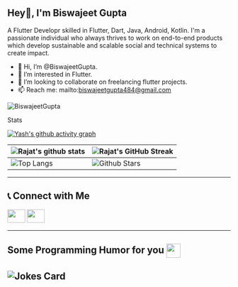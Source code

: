 ## Hey👋, I'm Biswajeet Gupta


A Flutter Developr skilled in Flutter, Dart, Java, Android, Kotlin. I'm a passionate individual who always thrives to work on end-to-end products which develop sustainable and scalable social and technical systems to create impact.  

- 👋 Hi, I’m @BiswajeetGupta.
- 👀 I’m interested in Flutter.
- 💞️ I’m looking to collaborate on freelancing flutter projects.
- 📫 Reach me: mailto:biswajeetgupta484@gmail.com
<p align="left"> <img src="https://komarev.com/ghpvc/?username=BiswajeetGupta&label=Profile%20views&color=0e75b6&style=flat" alt="BiswajeetGupta" /> </p>

Stats

[![Yash's github activity graph](https://github-readme-activity-graph.vercel.app/graph?username=BiswajeetGupta&theme=merko)](https://github.com/ashutosh00710/github-readme-activity-graph)

| ![Rajat's github stats](https://github-readme-stats.vercel.app/api?username=BiswajeetGupta&show_icons=true&theme=merko) | ![Rajat's GitHub Streak](https://github-readme-streak-stats.herokuapp.com/?user=BiswajeetGupta&theme=merko) |
| --------------------------------------------------------------------------------------------------------------------------------- | ----------------------------------------------------------------------------------------------------------------------------------------------------------------------------------------------------------------- |
| ![Top Langs](https://github-readme-stats.vercel.app/api/top-langs/?username=BiswajeetGupta&langs_count=8&theme=merko) | ![Github Stars](https://github-readme-stats.vercel.app/api?username=BiswajeetGupta&show_icons=true&locale=en&count_private=true&hide_rank=true&custom_title=My%20GitHub%20Stats&theme=merko) |

<hr>

## 📞 Connect with Me

 <p align="left" margin-top="10px">
<a href="https://www.linkedin.com/in/biswajeet-gupta-a8a8431b0"><img src="https://upload.wikimedia.org/wikipedia/commons/thumb/c/ca/LinkedIn_logo_initials.png/640px-LinkedIn_logo_initials.png" height="30" width="40"/></a>
<a href="https://mail.google.com/mail/?view=cm&fs=1&to=biswajeetgupta484@gmail.com"><img src="https://mailmeteor.com/logos/assets/PNG/Gmail_Logo_256px.png" height="30" width="40"/></a> 
</p>
<hr>

<h2> Some Programming Humor for you <img align ='center' src='https://media2.giphy.com/media/UQDSBzfyiBKvgFcSTw/giphy.gif?cid=ecf05e47p3cd513axbek3f56ti3jzizq8hincw20jauyyfyw&rid=giphy.gif' width = '32px'></h2>

## ![Jokes Card](https://readme-jokes.vercel.app/api?theme=merko)
